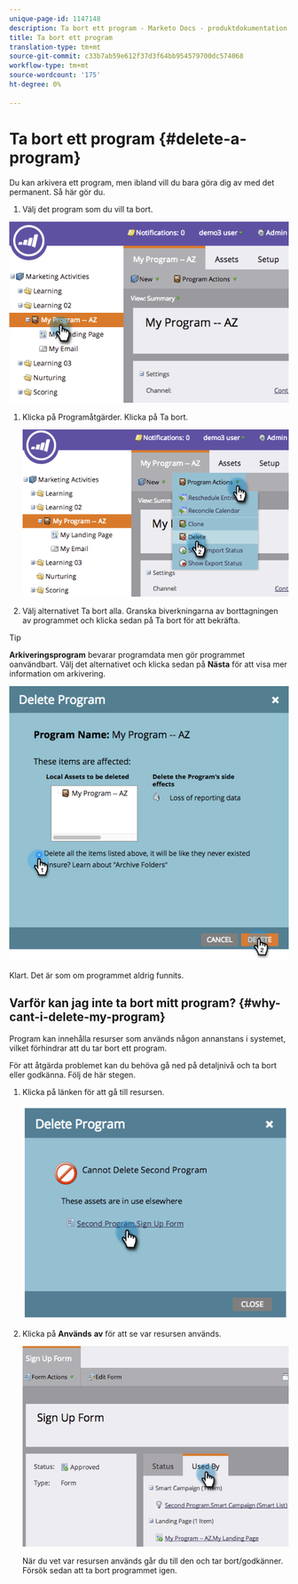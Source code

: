 ```yaml
---
unique-page-id: 1147148
description: Ta bort ett program - Marketo Docs - produktdokumentation
title: Ta bort ett program
translation-type: tm+mt
source-git-commit: c33b7ab59e612f37d3f64bb954579700dc574068
workflow-type: tm+mt
source-wordcount: '175'
ht-degree: 0%

---
```



# Ta bort ett program {#delete-a-program}

Du kan arkivera ett program, men ibland vill du bara göra dig av med det permanent. Så här gör du.

1. Välj det program som du vill ta bort.

![](assets/image2014-9-23-15-3a40-3a57.png)

1. Klicka på Programåtgärder. Klicka på Ta bort.

   ![](assets/image2014-9-23-15-3a41-3a11.png)

1. Välj alternativet Ta bort alla. Granska biverkningarna av borttagningen av programmet och klicka sedan på Ta bort för att bekräfta.

>[!TIP]
>
>**Arkiveringsprogram** bevarar programdata men gör programmet oanvändbart. Välj det alternativet och klicka sedan på **Nästa** för att visa mer information om arkivering.

![](assets/2017-05-05-15-04-15.png)

Klart. Det är som om programmet aldrig funnits.

## Varför kan jag inte ta bort mitt program? {#why-cant-i-delete-my-program}

Program kan innehålla resurser som används någon annanstans i systemet, vilket förhindrar att du tar bort ett program.

För att åtgärda problemet kan du behöva gå ned på detaljnivå och ta bort eller godkänna. Följ de här stegen.

1. Klicka på länken för att gå till resursen.

   ![](assets/image2014-9-23-15-3a42-3a10.png)

1. Klicka på **Används** **av** för att se var resursen används.

   ![](assets/image2014-9-23-15-3a42-3a57.png)

   När du vet var resursen används går du till den och tar bort/godkänner. Försök sedan att ta bort programmet igen.

